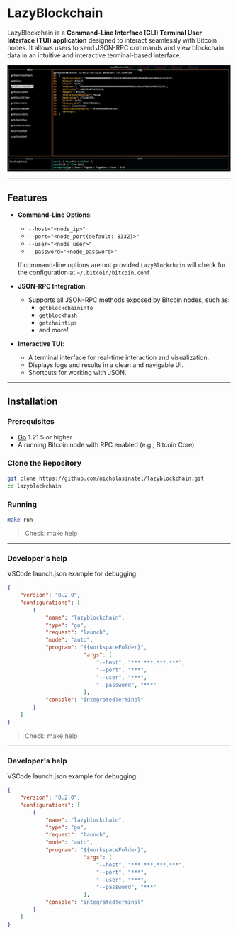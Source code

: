 # LazyBlockchain

LazyBlockchain is a **Command-Line Interface (CLI) Terminal User Interface (TUI) application** designed to interact seamlessly with Bitcoin nodes. It allows users to send JSON-RPC commands and view blockchain data in an intuitive and interactive terminal-based interface.

![lazyblockchain](docs/lazyblockchain.jpg)

---

## Features

- **Command-Line Options**:
  - `--host="<node_ip>"`
  - `--port="<node_port(default: 8332)>"`
  - `--user="<node_user>"`
  - `--password="<node_password>"`

  If command-line options are not provided `LazyBlockchain` will check for the configuration at `~/.bitcoin/bitcoin.conf`
- **JSON-RPC Integration**:
  - Supports all JSON-RPC methods exposed by Bitcoin nodes, such as:
    - `getblockchaininfo`
    - `getblockhash`
    - `getchaintips`
    - and more!
- **Interactive TUI**:
  - A terminal interface for real-time interaction and visualization.
  - Displays logs and results in a clean and navigable UI.
  - Shortcuts for working with JSON.


---

## Installation

### Prerequisites
- [Go](https://go.dev/) 1.21.5 or higher
- A running Bitcoin node with RPC enabled (e.g., Bitcoin Core).

### Clone the Repository
```bash
git clone https://github.com/nicholasinatel/lazyblockchain.git
cd lazyblockchain
```

### Running
```bash
make run
```

> Check: make help

---

### Developer's help

VSCode launch.json example for debugging:
```json
{
    "version": "0.2.0",
    "configurations": [
        {
            "name": "lazyblockchain",
            "type": "go",
            "request": "launch",
            "mode": "auto",
            "program": "${workspaceFolder}",
                        "args": [
                            "--host", "***.***.***.***",
                            "--port", "***",
                            "--user", "***",
                            "--password", "***"
                        ],
            "console": "integratedTerminal"
        }
    ]
}
```

> Check: make help

---

### Developer's help

VSCode launch.json example for debugging:
```json
{
    "version": "0.2.0",
    "configurations": [
        {
            "name": "lazyblockchain",
            "type": "go",
            "request": "launch",
            "mode": "auto",
            "program": "${workspaceFolder}",
                        "args": [
                            "--host", "***.***.***.***",
                            "--port", "***",
                            "--user", "***",
                            "--password", "***"
                        ],
            "console": "integratedTerminal"
        }
    ]
}
```